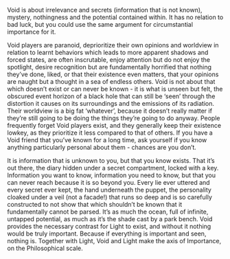 Void is about irrelevance and secrets (information that is not known), mystery, nothingness and the potential contained within. It has no relation to bad luck, but you could use the same argument for circumstantial importance for it.

Void players are paranoid, deprioritize their own opinions and worldview in relation to learnt behaviors which leads to more apparent shadows and forced states, are often inscrutable, enjoy attention but do not enjoy the spotlight, desire recognition but are fundamentally horrified that nothing they’ve done, liked, or that their existence even matters, that your opinions are naught but a thought in a sea of endless others. Void is not about that which doesn’t exist or can never be known - it is what is unseen but felt, the obscured event horizon of a black hole that can still be ‘seen’ through the distortion it causes on its surroundings and the emissions of its radiation. Their worldview is a big fat ‘whatever’, because it doesn’t really matter if they’re still going to be doing the things they’re going to do anyway. People frequently forget Void players exist, and they generally keep their existence lowkey, as they prioritize it less compared to that of others. If you have a Void friend that you’ve known for a long time, ask yourself if you know anything particularly personal about them - chances are you don’t.

It is information that is unknown to you, but that you know exists. That it’s out there, the diary hidden under a secret compartment, locked with a key. Information you want to know, information you need to know, but that you can never reach because it is so beyond you. Every lie ever uttered and every secret ever kept, the hand underneath the puppet, the personality cloaked under a veil (not a facade!) that runs so deep and is so carefully constructed to not show that which shouldn’t be known that it fundamentally cannot be parsed. It’s as much the ocean, full of infinite, untapped potential, as much as it’s the shade cast by a park bench. Void provides the necessary contrast for Light to exist, and without it nothing would be truly important. Because if everything is important and seen, nothing is.
Together with Light, Void and Light make the axis of Importance, on the Philosophical scale.
